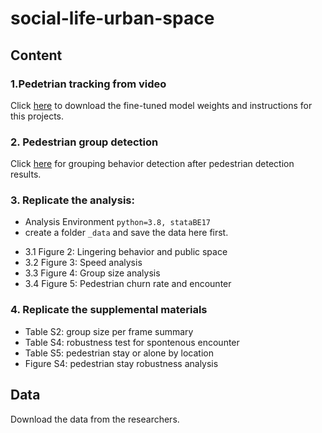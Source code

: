 # social-life-urban-space
## Content
### 1.Pedetrian tracking from video
Click [here](https://github.com/brookefzy/uvi-yolov5-deepsort) to download the fine-tuned model weights and instructions for this projects.

### 2. Pedestrian group detection
Click [here](https://github.com/brookefzy/uvi-public-space) for grouping behavior detection after pedestrian detection results.


### 3. Replicate the analysis:
* Analysis Environment
```python=3.8, stataBE17```
* create a folder `_data` and save the data here first.

- 3.1 Figure 2: Lingering behavior and public space
- 3.2 Figure 3: Speed analysis
- 3.3 Figure 4: Group size analysis
- 3.4 Figure 5: Pedestrian churn rate and encounter

### 4. Replicate the supplemental materials
- Table S2: group size per frame summary
- Table S4: robustness test for spontenous encounter
- Table S5: pedestrian stay or alone by location
- Figure S4: pedestrian stay robustness analysis


## Data
Download the data from the researchers.
